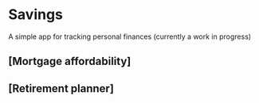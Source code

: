 # Savings

A simple app for tracking personal finances (currently a work in progress)

## [Mortgage affordability]

## [Retirement planner]
